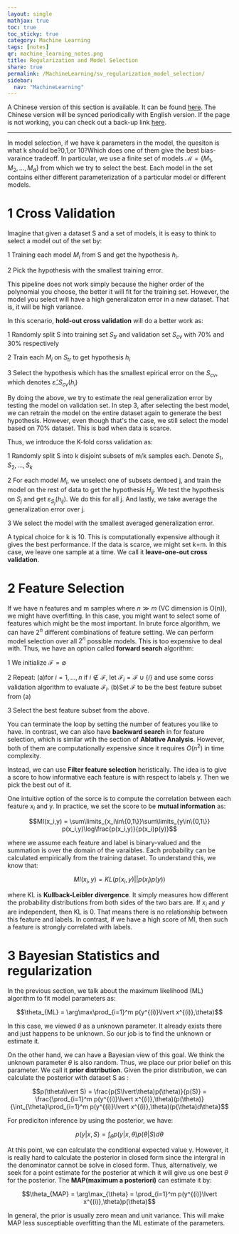 ```yaml
---
layout: single
mathjax: true
toc: true
toc_sticky: true
category: Machine Learning
tags: [notes]
qr: machine_learning_notes.png
title: Regularization and Model Selection
share: true
permalink: /MachineLearning/sv_regularization_model_selection/
sidebar:
  nav: "MachineLearning"
---
```


A Chinese version of this section is available. It can be found [here](https://dark417.github.io/MachineLearning/sv_regularization_model_selection_ch/). The Chinese version will be synced periodically with English version. If the page is not working, you can check out a back-up link [here](https://wei2624.github.io/MachineLearning/sv_regularization_model_selection_ch/).

---


In model selection, if we have k parameters in the model, the quesiton is what k should be?0,1,or 10?Which does one of them give the best bias-varaince tradeoff. In particular, we use a finite set of models $\mathcal{M} = \{M_1,M_2,\dots,M_d\}$ from which we try to select the best. Each model in the set contains either different parameterization of a particular model or different models.

# 1 Cross Validation

Imagine that given a dataset S and a set of models, it is easy to think to select a model out of the set by:

1 Training each model $M_i$  from S and get the hypothesis $h_i$.

2 Pick the hypothesis with the smallest training error.

This pipeline does not work simply because the higher order of the polynomial you choose, the better it will fit for the training set. However, the model you select will have a high generalizaton error in a new dataset. That is, it will be high variance.

In this scenario, **hold-out cross validation** will do a better work as:

1 Randomly split S into training set $S_{tr}$ and validation set $S_{cv}$ with 70% and 30% respectively

2 Train each $M_i$ on $S_{tr}$ to get hypothesis $h_i$

3 Select the hypothesis which has the smallest epirical error on the $S_{cv}$, which denotes $\hat{\varepsilon}\_{S_{cv}}(h_i)$

By doing the above, we try to estimate the real generalization error by testing the model on validation set. In step 3, after selecting the best model, we can retrain the model on the entire dataset again to generate the best hypothesis. However, even though that's the case, we still select the model based on 70% dataset. This is bad when data is scarce.

Thus, we introduce the K-fold corss validation as:

1 Randomly split S into k disjoint subsets of m/k samples each. Denote $S_1,S_2,\dots,S_k$

2 For each model $M_i$, we unselect one of subsets dentoed j, and train the model on the rest of data to get the hypothesis $H_{ij}$. We test the hypothesis on $S_j$ and get $\varepsilon_{S_j}(h_{ij})$. We do this for all j. And lastly, we take average the generalization error over j.

3 We select the model with the smallest averaged generalization error.

A typical choice for k is 10. This is computationally expensive although it gives the best performance. If the data is scarce, we might set k=m. In this case, we leave one sample at a time. We call it **leave-one-out cross validation**. 

# 2 Feature Selection

If we have n features and m samples where $n \gg m$ (VC dimension is O(n)), we might have overfitting. In this case, you might want to select some of features which might be the most important. In brute force algorithm, we can have $2^n$ different combinations of feature setting. We can perform model selection over all $2^n$ possible models. This is too expensive to deal with. Thus, we have an option called **forward search** algorithm:

1 We initialize $\mathcal{F} = \emptyset$

2 Repeat: (a)for $i =1,\dots,n$ if $i\notin\mathcal{F}$, let $\mathcal{F}_i = \mathcal{F}\cup\{i\}$ and use some corss validation algorithm to evaluate $\mathcal{F}_i$. (b)Set $\mathcal{F}$ to be the best feature subset from (a)

3 Select the best feature subset from the above.

You can terminate the loop by setting the number of features you like to have. In contrast, we can also have **backward search** in for feature selection, which is similar wtih the section of **Ablative Analysis**. However, both of them are computationally expensive since it requires $O(n^2)$ in time complexity.

Instead, we can use **Filter feature selection** heristically. The idea is to give a score to how informative each feature is with respect to labels y. Then we pick the best out of it.

One intuitive option of the sorce is to compute the correlation between each feature $x_i$ and y. In practice, we set the score to be **mutual information** as:

$$MI(x_i,y) = \sum\limits_{x_i\in\{0,1\}}\sum\limits_{y\in\{0,1\}} p(x_i,y)\log\frac{p(x_i,y)}{p(x_i)p(y)}$$

where we assume each feature and label is binary-valued and the summation is over the domain of the varaibles. Each probability can be calculated empirically from the training dataset. To understand this, we know that:

$$MI(x_i,y) = KL(p(x_i,y)\lvert\lvert p(x_i)p(y))$$

where KL is **Kullback-Leibler divergence**. It simply measures how different the probability distributions from both sides of the two bars are. If $x_i$ and $y$ are independent, then KL is 0. That means there is no relationship between this feature and labels. In contrast, if we have a high score of MI, then such a feature is strongly correlated with labels.

# 3 Bayesian Statistics and regularization

In the previous section, we talk about the maximum likelihood (ML) algorithm to fit model parameters as:

$$\theta_{ML} = \arg\max\prod_{i=1}^m p(y^{(i)}\lvert x^{(i)},\theta)$$

In this case, we viewed $\theta$ as a unknown parameter. It already exists there and just happens to be unknown. So our job is to find the unknown or estimate it.

On the other hand, we can have a Bayesian view of this goal. We think the unknown parameter $\theta$ is also random. Thus, we place our prior belief on this parameter. We call it **prior distribution**. Given the prior distribution, we can calculate the posterior with dataset S as :

$$p(\theta\lvert S) = \frac{p(S\lvert\theta)p(\theta)}{p(S)} = \frac{\prod_{i=1}^m p(y^{(i)}\lvert x^{(i)},\theta)(p(\theta)}{\int_{\theta}\prod_{i=1}^m p(y^{(i)}\lvert x^{(i)},\theta)(p(\theta)d\theta}$$

For prediciton inference by using the posterior, we have:

$$p(y\lvert x,S) = \int_{\theta}p(y\lvert x,\theta)p(\theta\lvert S)d\theta$$

At this point, we can calculate the conditional expected value y. However, it is really hard to calculate the posterior in closed form since the intergral in the denominator cannot be solve in closed form. Thus, alternatively, we seek for a point estimate for the posterior at which it will give us one best $\theta$ for the posterior. The **MAP(maximum a posteriori)** can estimate it by:

$$\theta_{MAP} = \arg\max_{\theta} = \prod_{i=1}^m p(y^{(i)}\lvert x^{(i)},\theta)p(\theta)$$

In general, the prior is usually zero mean and unit variance. This will make MAP less susceptiable overfitting than the ML estimate of the parameters.
